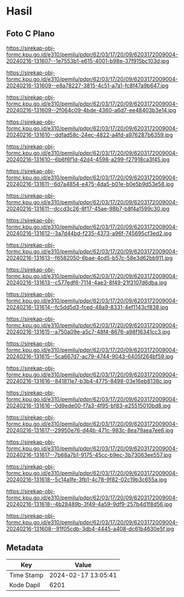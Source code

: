 # Hasil

## Foto C Plano

https://sirekap-obj-formc.kpu.go.id/e310/pemilu/pdpr/62/03/17/20/09/6203172009004-20240216-131607--1e7553b1-e615-4001-b98e-37f915bc103d.jpg

https://sirekap-obj-formc.kpu.go.id/e310/pemilu/pdpr/62/03/17/20/09/6203172009004-20240216-131609--e8a78227-3815-4c51-a7a1-fc8f47a9b647.jpg

https://sirekap-obj-formc.kpu.go.id/e310/pemilu/pdpr/62/03/17/20/09/6203172009004-20240216-131609--2f064c09-4bde-4360-a6d7-ee48403b3e14.jpg

https://sirekap-obj-formc.kpu.go.id/e310/pemilu/pdpr/62/03/17/20/09/6203172009004-20240216-131610--ddfad58c-24ec-4822-a4fd-a976287b6359.jpg

https://sirekap-obj-formc.kpu.go.id/e310/pemilu/pdpr/62/03/17/20/09/6203172009004-20240216-131610--6b6f6f1d-42d4-4598-a299-f27918ca3f45.jpg

https://sirekap-obj-formc.kpu.go.id/e310/pemilu/pdpr/62/03/17/20/09/6203172009004-20240216-131611--6d7a4854-e475-4da5-b01e-b0e5b9d53e58.jpg

https://sirekap-obj-formc.kpu.go.id/e310/pemilu/pdpr/62/03/17/20/09/6203172009004-20240216-131611--dccd3c26-8f17-45ae-98b7-b8f4a1599c30.jpg

https://sirekap-obj-formc.kpu.go.id/e310/pemilu/pdpr/62/03/17/20/09/6203172009004-20240216-131612--3a7d44bd-f235-4373-a96f-745695cf3ed2.jpg

https://sirekap-obj-formc.kpu.go.id/e310/pemilu/pdpr/62/03/17/20/09/6203172009004-20240216-131613--f6582050-6bae-4cd5-b57c-58e3d62bb911.jpg

https://sirekap-obj-formc.kpu.go.id/e310/pemilu/pdpr/62/03/17/20/09/6203172009004-20240216-131613--c577edf6-7114-4ae3-8f49-21f3107d6dba.jpg

https://sirekap-obj-formc.kpu.go.id/e310/pemilu/pdpr/62/03/17/20/09/6203172009004-20240216-131614--fc5dd5d3-fced-48a9-8331-4ef1143cf838.jpg

https://sirekap-obj-formc.kpu.go.id/e310/pemilu/pdpr/62/03/17/20/09/6203172009004-20240216-131615--a750a09e-a5c7-48f4-8676-a98f16341cc3.jpg

https://sirekap-obj-formc.kpu.go.id/e310/pemilu/pdpr/62/03/17/20/09/6203172009004-20240216-131615--5ca667d7-ac79-4744-9043-6405f264bf59.jpg

https://sirekap-obj-formc.kpu.go.id/e310/pemilu/pdpr/62/03/17/20/09/6203172009004-20240216-131616--841811e7-b3b4-4775-8498-03e16eb8138c.jpg

https://sirekap-obj-formc.kpu.go.id/e310/pemilu/pdpr/62/03/17/20/09/6203172009004-20240216-131616--0d9ede00-f7a3-4f95-bf83-e25515010bd8.jpg

https://sirekap-obj-formc.kpu.go.id/e310/pemilu/pdpr/62/03/17/20/09/6203172009004-20240216-131617--29950e76-d44b-471c-983c-8ea79aea7ee6.jpg

https://sirekap-obj-formc.kpu.go.id/e310/pemilu/pdpr/62/03/17/20/09/6203172009004-20240216-131617--7b68a7b1-9175-45cc-b9ec-3b73063ee557.jpg

https://sirekap-obj-formc.kpu.go.id/e310/pemilu/pdpr/62/03/17/20/09/6203172009004-20240216-131618--5c14a1fe-3fb1-4c78-9f82-02c19b3c655a.jpg

https://sirekap-obj-formc.kpu.go.id/e310/pemilu/pdpr/62/03/17/20/09/6203172009004-20240216-131618--4b28489b-3f49-4a59-9df9-257b4d1f8d56.jpg

https://sirekap-obj-formc.kpu.go.id/e310/pemilu/pdpr/62/03/17/20/09/6203172009004-20240216-131608--91f05cdb-3db4-4445-a408-dc61b4630e5f.jpg


## Metadata

| Key        | Value               |
| ---------- | ------------------- |
| Time Stamp | 2024-02-17 13:05:41 |
| Kode Dapil | 6201                |




